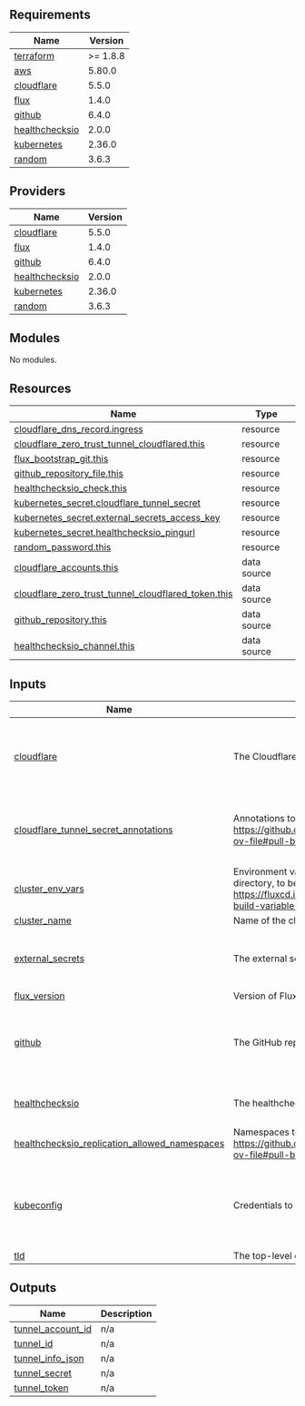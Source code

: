 <!-- BEGIN_TF_DOCS -->
## Requirements

| Name | Version |
|------|---------|
| <a name="requirement_terraform"></a> [terraform](#requirement\_terraform) | >= 1.8.8 |
| <a name="requirement_aws"></a> [aws](#requirement\_aws) | 5.80.0 |
| <a name="requirement_cloudflare"></a> [cloudflare](#requirement\_cloudflare) | 5.5.0 |
| <a name="requirement_flux"></a> [flux](#requirement\_flux) | 1.4.0 |
| <a name="requirement_github"></a> [github](#requirement\_github) | 6.4.0 |
| <a name="requirement_healthchecksio"></a> [healthchecksio](#requirement\_healthchecksio) | 2.0.0 |
| <a name="requirement_kubernetes"></a> [kubernetes](#requirement\_kubernetes) | 2.36.0 |
| <a name="requirement_random"></a> [random](#requirement\_random) | 3.6.3 |

## Providers

| Name | Version |
|------|---------|
| <a name="provider_cloudflare"></a> [cloudflare](#provider\_cloudflare) | 5.5.0 |
| <a name="provider_flux"></a> [flux](#provider\_flux) | 1.4.0 |
| <a name="provider_github"></a> [github](#provider\_github) | 6.4.0 |
| <a name="provider_healthchecksio"></a> [healthchecksio](#provider\_healthchecksio) | 2.0.0 |
| <a name="provider_kubernetes"></a> [kubernetes](#provider\_kubernetes) | 2.36.0 |
| <a name="provider_random"></a> [random](#provider\_random) | 3.6.3 |

## Modules

No modules.

## Resources

| Name | Type |
|------|------|
| [cloudflare_dns_record.ingress](https://registry.terraform.io/providers/cloudflare/cloudflare/5.5.0/docs/resources/dns_record) | resource |
| [cloudflare_zero_trust_tunnel_cloudflared.this](https://registry.terraform.io/providers/cloudflare/cloudflare/5.5.0/docs/resources/zero_trust_tunnel_cloudflared) | resource |
| [flux_bootstrap_git.this](https://registry.terraform.io/providers/fluxcd/flux/1.4.0/docs/resources/bootstrap_git) | resource |
| [github_repository_file.this](https://registry.terraform.io/providers/integrations/github/6.4.0/docs/resources/repository_file) | resource |
| [healthchecksio_check.this](https://registry.terraform.io/providers/kristofferahl/healthchecksio/2.0.0/docs/resources/check) | resource |
| [kubernetes_secret.cloudflare_tunnel_secret](https://registry.terraform.io/providers/hashicorp/kubernetes/2.36.0/docs/resources/secret) | resource |
| [kubernetes_secret.external_secrets_access_key](https://registry.terraform.io/providers/hashicorp/kubernetes/2.36.0/docs/resources/secret) | resource |
| [kubernetes_secret.healthchecksio_pingurl](https://registry.terraform.io/providers/hashicorp/kubernetes/2.36.0/docs/resources/secret) | resource |
| [random_password.this](https://registry.terraform.io/providers/hashicorp/random/3.6.3/docs/resources/password) | resource |
| [cloudflare_accounts.this](https://registry.terraform.io/providers/cloudflare/cloudflare/5.5.0/docs/data-sources/accounts) | data source |
| [cloudflare_zero_trust_tunnel_cloudflared_token.this](https://registry.terraform.io/providers/cloudflare/cloudflare/5.5.0/docs/data-sources/zero_trust_tunnel_cloudflared_token) | data source |
| [github_repository.this](https://registry.terraform.io/providers/integrations/github/6.4.0/docs/data-sources/repository) | data source |
| [healthchecksio_channel.this](https://registry.terraform.io/providers/kristofferahl/healthchecksio/2.0.0/docs/data-sources/channel) | data source |

## Inputs

| Name | Description | Type | Default | Required |
|------|-------------|------|---------|:--------:|
| <a name="input_cloudflare"></a> [cloudflare](#input\_cloudflare) | The Cloudflare account to use. | <pre>object({<br/>    account   = string<br/>    email     = string<br/>    api_token = string<br/>    zone_id   = string<br/>  })</pre> | n/a | yes |
| <a name="input_cloudflare_tunnel_secret_annotations"></a> [cloudflare\_tunnel\_secret\_annotations](#input\_cloudflare\_tunnel\_secret\_annotations) | Annotations to add to the secret for the Cloudflare Tunnel. For https://github.com/mittwald/kubernetes-replicator?tab=readme-ov-file#pull-based-replication | `map(string)` | <pre>{<br/>  "replicator.v1.mittwald.de/replication-allowed": "true",<br/>  "replicator.v1.mittwald.de/replication-allowed-namespaces": "network"<br/>}</pre> | no |
| <a name="input_cluster_env_vars"></a> [cluster\_env\_vars](#input\_cluster\_env\_vars) | Environment variables to add to the cluster git repository root directory, to be consumed by flux. See: https://fluxcd.io/flux/components/kustomize/kustomizations/#post-build-variable-substitution | `map(string)` | `{}` | no |
| <a name="input_cluster_name"></a> [cluster\_name](#input\_cluster\_name) | Name of the cluster | `string` | n/a | yes |
| <a name="input_external_secrets"></a> [external\_secrets](#input\_external\_secrets) | The external secret store. | <pre>object({<br/>    id     = string<br/>    secret = string<br/>  })</pre> | n/a | yes |
| <a name="input_flux_version"></a> [flux\_version](#input\_flux\_version) | Version of Flux to install | `string` | `"v2.4.0"` | no |
| <a name="input_github"></a> [github](#input\_github) | The GitHub repository to use. | <pre>object({<br/>    org             = string<br/>    repository      = string<br/>    repository_path = string<br/>    token           = string<br/>  })</pre> | n/a | yes |
| <a name="input_healthchecksio"></a> [healthchecksio](#input\_healthchecksio) | The healthchecks.io account to use. | <pre>object({<br/>    api_key = string<br/>  })</pre> | n/a | yes |
| <a name="input_healthchecksio_replication_allowed_namespaces"></a> [healthchecksio\_replication\_allowed\_namespaces](#input\_healthchecksio\_replication\_allowed\_namespaces) | Namespaces to allow replication for healthchecks.io.  See: https://github.com/mittwald/kubernetes-replicator?tab=readme-ov-file#pull-based-replication | `string` | `"monitoring"` | no |
| <a name="input_kubeconfig"></a> [kubeconfig](#input\_kubeconfig) | Credentials to access kubernetes cluster | <pre>object({<br/>    host                   = string<br/>    client_certificate     = string<br/>    client_key             = string<br/>    cluster_ca_certificate = string<br/>  })</pre> | n/a | yes |
| <a name="input_tld"></a> [tld](#input\_tld) | The top-level domain to use for the Cloudflare Tunnel | `string` | n/a | yes |

## Outputs

| Name | Description |
|------|-------------|
| <a name="output_tunnel_account_id"></a> [tunnel\_account\_id](#output\_tunnel\_account\_id) | n/a |
| <a name="output_tunnel_id"></a> [tunnel\_id](#output\_tunnel\_id) | n/a |
| <a name="output_tunnel_info_json"></a> [tunnel\_info\_json](#output\_tunnel\_info\_json) | n/a |
| <a name="output_tunnel_secret"></a> [tunnel\_secret](#output\_tunnel\_secret) | n/a |
| <a name="output_tunnel_token"></a> [tunnel\_token](#output\_tunnel\_token) | n/a |
<!-- END_TF_DOCS -->